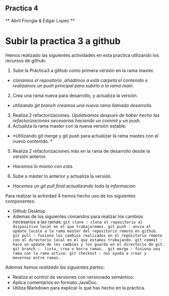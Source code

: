 ## Practica 4
** Abril Frongia & Edgar Lopez **
# Subir la practica 3 a github

Hemos realizado las siguientes actividades en esta practica utilizando los recursos de github:

1. Sube la Práctica3 a github como primera versión en la rama master.
- *clonamos el repositorio ,añadimos a esta carpeta el contenido e realizamos un push principal para subirlo a la rama main.*
2. Crea una rama nueva para desarrollo, y actualiza la versión.
- *utilizando git branch creamos una nueva rama llamada desarrollo.*
3. Realiza 2 refactorizaciones.
*Updateamos despues de haber hecho las refactorizaciones necesarias haciendo un commit y un push.*
4. Actualiza la rama master con la nueva versión estable.
- *Utilizando git merge y git push para actualizar la rama mastes con el nuevo contenido. *
5. Realiza 2 refactorizaciones más en la rama de desarrollo desde la versión anterior.
- *Hacemos lo mismo con esta.*
6. Sube a máster lo anterior y actualiza la versión.
- *Hacemos un git pull final actualizando toda la informacion*

Para realizar la actividad 4 hemos hecho uso de los siguientes componentes:
- Github Desktop
- Ademas de los siguientes comandos para realizar los cambios necesarios a las ramas:
`
git clone : clona el repositorio al dispositivo local en el que trabajaremos.
git push : envia el update locale a la rama master del repositorio remoto en github.
git pull : fusiona los cambios realizados en el repositorio remoto con el directorio local en el que estamos trabajando.
git commit : hace un update de los cambios y los guarda en el directorio de git.
git branch :  lista, crea o borra ramas. 
git merge : fusiona una rama con la rama activa:
git checkout : nos ayuda a crear y movernos entre ramas.
`

*Ademas hemos realizado las siguientes partes:*

- Realiza el control de versiones con versionado semántico.
- Aplica comentarios en formato JavaDoc.
- Utiliza Markdown para explicar lo que has hecho en la práctica.
